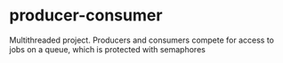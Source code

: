 # producer-consumer
Multithreaded project. Producers and consumers compete for access to jobs on a queue, which is protected with semaphores
